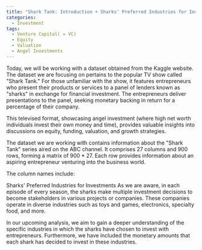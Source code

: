 ```yaml
---
title: "Shark Tank: Introduction + Sharks' Preferred Industries for Investments."
categories:
  - Investment
tags:
  - Venture Capital( = VC)
  - Equity
  - Valuation
  - Angel Investments
---
```


Today, we will be working with a dataset obtained from the Kaggle website. The dataset we are focusing on pertains to the popular TV show called "Shark Tank." For those unfamiliar with the show, it features entrepreneurs who present their products or services to a panel of lenders known as "sharks" in exchange for financial investment. The entrepreneurs deliver presentations to the panel, seeking monetary backing in return for a percentage of their company.

This televised format, showcasing angel investment (where high net worth individuals invest their own money and time), provides valuable insights into discussions on equity, funding, valuation, and growth strategies.

The dataset we are working with contains information about the "Shark Tank" series aired on the ABC channel. It comprises 27 columns and 900 rows, forming a matrix of 900 * 27. Each row provides information about an aspiring entrepreneur venturing into the business world.

The column names include:





Sharks' Preferred Industries for Investments
As we are aware, in each episode of every season, the sharks make multiple investment decisions to become stakeholders in various projects or companies. These companies operate in diverse industries such as toys and games, electronics, specialty food, and more.

In our upcoming analysis, we aim to gain a deeper understanding of the specific industries in which the sharks have chosen to invest with entrepreneurs. Furthermore, we have included the monetary amounts that each shark has decided to invest in these industries.